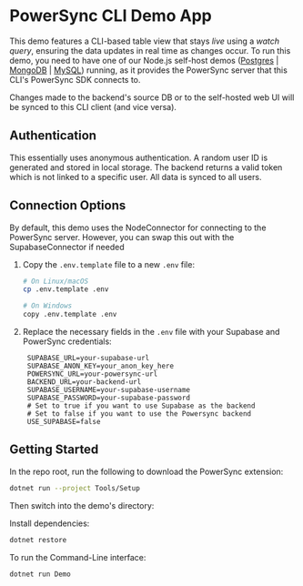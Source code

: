 # PowerSync CLI Demo App

This demo features a CLI-based table view that stays *live* using a *watch query*, ensuring the data updates in real time as changes occur.
To run this demo, you need to have one of our Node.js self-host demos ([Postgres](https://github.com/powersync-ja/self-host-demo/tree/main/demos/nodejs) | [MongoDB](https://github.com/powersync-ja/self-host-demo/tree/main/demos/nodejs-mongodb) | [MySQL](https://github.com/powersync-ja/self-host-demo/tree/main/demos/nodejs-mysql)) running, as it provides the PowerSync server that this CLI's PowerSync SDK connects to.

Changes made to the backend's source DB or to the self-hosted web UI will be synced to this CLI client (and vice versa).

## Authentication

This essentially uses anonymous authentication. A random user ID is generated and stored in local storage. The backend returns a valid token which is not linked to a specific user. All data is synced to all users.

## Connection Options

By default, this demo uses the NodeConnector for connecting to the PowerSync server. However, you can swap this out with the SupabaseConnector if needed

1. Copy the `.env.template` file to a new `.env` file:
   ```bash
   # On Linux/macOS
   cp .env.template .env
   
   # On Windows
   copy .env.template .env
   ```

2. Replace the necessary fields in the `.env` file with your Supabase and PowerSync credentials:
   ```
    SUPABASE_URL=your-supabase-url
    SUPABASE_ANON_KEY=your_anon_key_here
    POWERSYNC_URL=your-powersync-url
    BACKEND_URL=your-backend-url
    SUPABASE_USERNAME=your-supabase-username
    SUPABASE_PASSWORD=your-supabase-password
    # Set to true if you want to use Supabase as the backend
    # Set to false if you want to use the Powersync backend
    USE_SUPABASE=false
   ```

## Getting Started

In the repo root, run the following to download the PowerSync extension:

```bash
dotnet run --project Tools/Setup    
```

Then switch into the demo's directory:

Install dependencies:

```bash
dotnet restore
```

To run the Command-Line interface:

```bash
dotnet run Demo
```